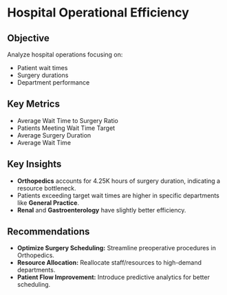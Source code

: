 # **Hospital Operational Efficiency**

## **Objective**

Analyze hospital operations focusing on:

* Patient wait times
* Surgery durations
* Department performance

## **Key Metrics**

* Average Wait Time to Surgery Ratio
* Patients Meeting Wait Time Target
* Average Surgery Duration
* Average Wait Time

## **Key Insights**

* **Orthopedics** accounts for 4.25K hours of surgery duration, indicating a resource bottleneck.
* Patients exceeding target wait times are higher in specific departments like **General Practice**.
* **Renal** and **Gastroenterology** have slightly better efficiency.

## **Recommendations**

* **Optimize Surgery Scheduling:** Streamline preoperative procedures in Orthopedics.
* **Resource Allocation:** Reallocate staff/resources to high-demand departments.
* **Patient Flow Improvement:** Introduce predictive analytics for better scheduling.